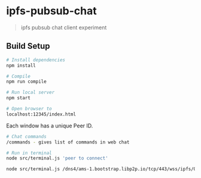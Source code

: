 # ipfs-pubsub-chat

> 
> ipfs pubsub chat client experiment
>

## Build Setup

``` bash
# Install dependencies
npm install

# Compile
npm run compile

# Run local server
npm start

# Open browser to
localhost:12345/index.html
```

Each window has a unique Peer ID. 

``` bash
# Chat commands
/commands - gives list of commands in web chat
```

``` bash
# Run in terminal
node src/terminal.js 'peer to connect'

node src/terminal.js /dns4/ams-1.bootstrap.libp2p.io/tcp/443/wss/ipfs/QmPv9ADi7gBzkM1uAvdXS5gBxNYPLVNTuYhT9QC6t6Je4F
```

